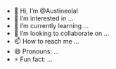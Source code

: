 - 👋 Hi, I’m @Austineolal
- 👀 I’m interested in ...
- 🌱 I’m currently learning ...
- 💞️ I’m looking to collaborate on ...
- 📫 How to reach me ...
- 😄 Pronouns: ...
- ⚡ Fun fact: ...

<!---
Austineolal/Austineolal is a ✨ special ✨ repository because its `README.md` (this file) appears on your GitHub profile.
You can click the Preview link to take a look at your changes.
--->
